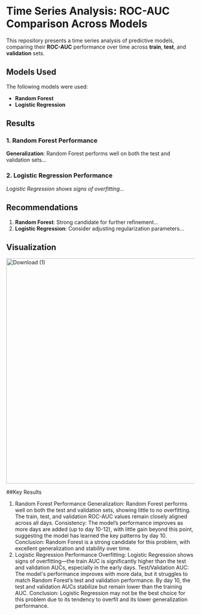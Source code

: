 # Time Series Analysis: ROC-AUC Comparison Across Models

This repository presents a time series analysis of predictive models, comparing their **ROC-AUC** performance over time across **train**, **test**, and **validation** sets.

## Models Used

The following models were used:
- **Random Forest**
- **Logistic Regression**

## Results

### 1. Random Forest Performance

**Generalization**: Random Forest performs well on both the test and validation sets...

### 2. Logistic Regression Performance

_Logistic Regression shows signs of overfitting..._

## Recommendations

1. **Random Forest**: Strong candidate for further refinement...
2. **Logistic Regression**: Consider adjusting regularization parameters...

## Visualization

<img src="https://github.com/user-attachments/assets/fbe7396e-daae-4ac9-b3bc-9d753bd1344d" alt="Download (1)" width="600"/>

##Key Results
1. Random Forest Performance
Generalization: Random Forest performs well on both the test and validation sets, showing little to no overfitting. The train, test, and validation ROC-AUC values remain closely aligned across all days.
Consistency: The model’s performance improves as more days are added (up to day 10-12), with little gain beyond this point, suggesting the model has learned the key patterns by day 10.
Conclusion: Random Forest is a strong candidate for this problem, with excellent generalization and stability over time.
2. Logistic Regression Performance
Overfitting: Logistic Regression shows signs of overfitting—the train AUC is significantly higher than the test and validation AUCs, especially in the early days.
Test/Validation AUC: The model's performance improves with more data, but it struggles to match Random Forest’s test and validation performance. By day 10, the test and validation AUCs stabilize but remain lower than the training AUC.
Conclusion: Logistic Regression may not be the best choice for this problem due to its tendency to overfit and its lower generalization performance.
